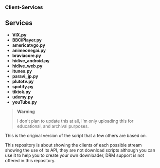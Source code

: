 ### Client-Services


## Services 

- **ViX.py**
- **BBCiPlayer.py**
- **americatvgo.py**
- **animeonegai.py**
- **braviacore.py**
- **hidive_android.py**
- **hidive_web.py**
- **itunes.py**
- **paravi_jp.py**
- **plutotv.py**
- **spotify.py**
- **tiktok.py**
- **udemy.py**
- **youTube.py**

> **Warning**
>
> I don't plan to update this at all, I'm only uploading this for educational, and archival purposes.

This is the original version of the script that a few others are based on.

This repository is about showing the clients of each possible stream showing the use of its API, they are not download scripts although you can use it to help you to create your own downloader, DRM support is not offered in this repository.
